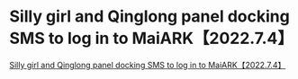 # Silly girl and Qinglong panel docking SMS to log in to MaiARK【2022.7.4】
[Silly girl and Qinglong panel docking SMS to log in to MaiARK【2022.7.4】](https://aiwithcloud.com/2022/09/15/silly_girl_and_qinglong_panel_docking_sms_to_log_in_to_maiark%e3%80%902022-7-4%e3%80%91/)
